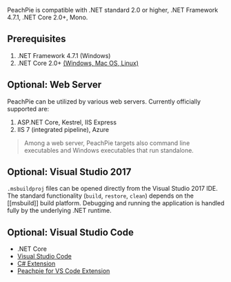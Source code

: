 PeachPie is compatible with .NET standard 2.0 or higher, .NET Framework 4.7.1, .NET Core 2.0+, Mono.

## Prerequisites

1. .NET Framework 4.7.1 (Windows)
2. .NET Core 2.0+ [(Windows, Mac OS, Linux)](https://www.microsoft.com/net/core)

## Optional: Web Server

PeachPie can be utilized by various web servers. Currently officially supported are:

1. ASP.NET Core, Kestrel, IIS Express
2. IIS 7 (integrated pipeline), Azure

> Among a web server, PeachPie targets also command line executables and Windows executables that run standalone.

## Optional: Visual Studio 2017

`.msbuildproj` files can be opened directly from the Visual Studio 2017 IDE. The standard functionality (`build`, `restore`, `clean`) depends on the [[msbuild]] build platform. Debugging and running the application is handled fully by the underlying .NET runtime.

## Optional: Visual Studio Code

- .NET Core
- [Visual Studio Code](https://code.visualstudio.com/)
- [C# Extension](https://marketplace.visualstudio.com/items?itemName=ms-vscode.csharp)
- [Peachpie for VS Code Extension](https://marketplace.visualstudio.com/items?itemName=iolevel.peachpie-vscode)
